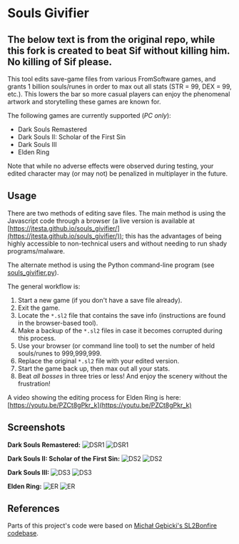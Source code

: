 # Souls Givifier

## The below text is from the original repo, while this fork is created to beat Sif without killing him. No killing of Sif please.

This tool edits save-game files from various FromSoftware games, and grants 1 billion souls/runes in order to max out all stats (STR = 99, DEX = 99, etc.).  This lowers the bar so more casual players can enjoy the phenomenal artwork and storytelling these games are known for.

The following games are currently supported (*PC only*):
* Dark Souls Remastered
* Dark Souls II: Scholar of the First Sin
* Dark Souls III
* Elden Ring

Note that while no adverse effects were observed during testing, your edited character may (or may not) be penalized in multiplayer in the future.

## Usage

There are two methods of editing save files.  The main method is using the Javascript code through a browser (a live version is available at [https://jtesta.github.io/souls_givifier/](https://jtesta.github.io/souls_givifier/)); this has the advantages of being highly accessible to non-technical users and without needing to run shady programs/malware.

The alternate method is using the Python command-line program (see [souls_givifier.py](https://github.com/jtesta/souls_givifier/blob/master/souls_givifier.py)).

The general workflow is:
1. Start a new game (if you don't have a save file already).
2. Exit the game.
3. Locate the `*.sl2` file that contains the save info (instructions are found in the browser-based tool).
4. Make a backup of the `*.sl2` files in case it becomes corrupted during this process.
5. Use your browser (or command line tool) to set the number of held souls/runes to 999,999,999.
6. Replace the original `*.sl2` file with your edited version.
7. Start the game back up, then max out all your stats.
8. Beat *all bosses* in three tries or less!  And enjoy the scenery without the frustration!

A video showing the editing process for Elden Ring is here: [https://youtu.be/PZCt8gPkr_k](https://youtu.be/PZCt8gPkr_k)

## Screenshots

**Dark Souls Remastered:**
![DSR1](/screenshots/dsr_1.png)
![DSR1](/screenshots/dsr_2.png)

**Dark Souls II: Scholar of the First Sin:**
![DS2](/screenshots/ds2_1.png)
![DS2](/screenshots/ds2_2.png)

**Dark Souls III:**
![DS3](/screenshots/ds3_1.png)
![DS3](/screenshots/ds3_2.png)

**Elden Ring:**
![ER](/screenshots/er_1.png)
![ER](/screenshots/er_2.png)

## References

Parts of this project's code were based on [Michał Gębicki's SL2Bonfire codebase](https://github.com/mi5hmash/SL2Bonfire).
